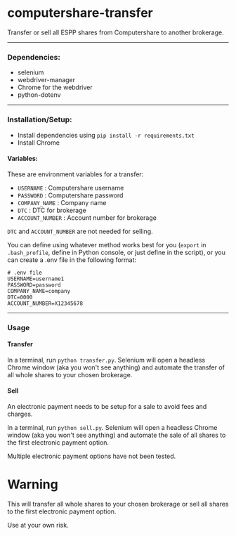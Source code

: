 # computershare-transfer
Transfer or sell all ESPP shares from Computershare to another brokerage.

---

### Dependencies:
* selenium
* webdriver-manager
* Chrome for the webdriver
* python-dotenv

---

### Installation/Setup:
* Install dependencies using `pip install -r requirements.txt`
* Install Chrome

#### Variables:
These are environment variables for a transfer:

* `USERNAME` : Computershare username
* `PASSWORD` : Computershare password
* `COMPANY_NAME` : Company name
* `DTC` : DTC for brokerage
* `ACCOUNT_NUMBER` : Account number for brokerage

`DTC` and `ACCOUNT_NUMBER` are not needed for selling.

You can define using whatever method works best for you (`export` in `.bash_profile`, define in Python console, or just define in the script), or you can create a .env file in the following format:
```
# .env file
USERNAME=username1
PASSWORD=password
COMPANY_NAME=company
DTC=0000
ACCOUNT_NUMBER=X12345678
```
---

### Usage

#### Transfer

In a terminal, run `python transfer.py`.
Selenium will open a headless Chrome window (aka you won't see anything) and automate the transfer of all whole shares to your chosen brokerage.

#### Sell

An electronic payment needs to be setup for a sale to avoid fees and charges.

In a terminal, run `python sell.py`.
Selenium will open a headless Chrome window (aka you won't see anything) and automate the sale of all shares to the first electronic payment option.

Multiple electronic payment options have not been tested.

# Warning

This will transfer all whole shares to your chosen brokerage or sell all shares to the first electronic payment option.

Use at your own risk.
